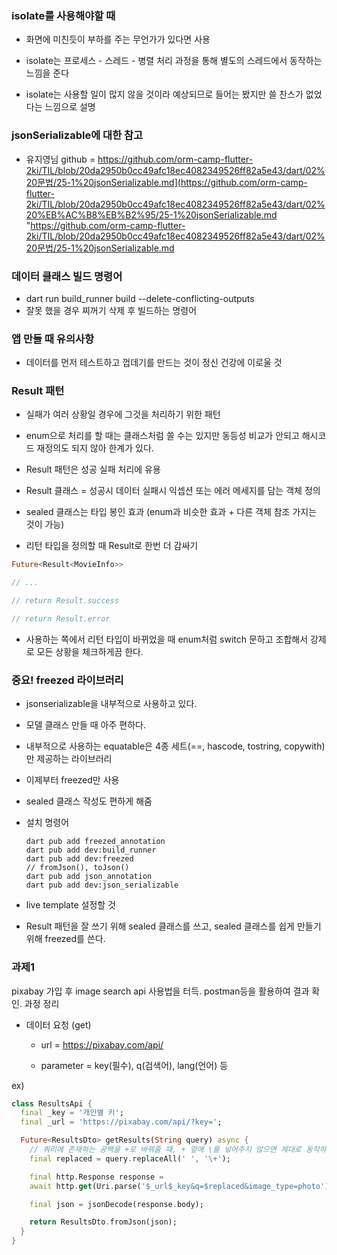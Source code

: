 ### isolate를 사용해야할 때

- 화면에 미친듯이 부하를 주는 무언가가 있다면 사용

- isolate는 프로세스 - 스레드 - 병렬 처리 과정을 통해 별도의 스레드에서 동작하는 느낌을 준다

- isolate는 사용할 일이 많지 않을 것이라 예상되므로 들어는 봤지만 쓸 찬스가 없었다는 느낌으로 설명

### jsonSerializable에 대한 참고

- 유지영님
  github = https://github.com/orm-camp-flutter-2ki/TIL/blob/20da2950b0cc49afc18ec4082349526ff82a5e43/dart/02%20문법/25-1%20jsonSerializable.md](https://github.com/orm-camp-flutter-2ki/TIL/blob/20da2950b0cc49afc18ec4082349526ff82a5e43/dart/02%20%EB%AC%B8%EB%B2%95/25-1%20jsonSerializable.md "https://github.com/orm-camp-flutter-2ki/TIL/blob/20da2950b0cc49afc18ec4082349526ff82a5e43/dart/02%20문법/25-1%20jsonSerializable.md

### 데이터 클래스 빌드 명령어

- dart run build_runner build --delete-conflicting-outputs
- 잘못 했을 경우 찌꺼기 삭제 후 빌드하는 명령어

### 앱 만들 때 유의사항

- 데이터를 먼저 테스트하고 껍데기를 만드는 것이 정신 건강에 이로울 것

### Result 패턴

- 실패가 여러 상황일 경우에 그것을 처리하기 위한 패턴

- enum으로 처리를 할 때는 클래스처럼 쓸 수는 있지만 동등성 비교가 안되고 해시코드 재정의도 되지 않아 한계가 있다.

- Result 패턴은 성공 실패 처리에 유용

- Result 클래스 = 성공시 데이터 실패시 익셉션 또는 에러 메세지를 담는 객체 정의

- sealed 클래스는 타입 봉인 효과 (enum과 비슷한 효과 + 다른 객체 참조 가지는 것이 가능)

- 리턴 타입을 정의할 때 Result로 한번 더 감싸기

```dart
Future<Result<MovieInfo>>

// ...

// return Result.success

// return Result.error
```

- 사용하는 쪽에서 리턴 타입이 바뀌었을 때 enum처럼 switch 문하고 조합해서 강제로 모든 상황을 체크하게끔 한다.

### 중요! freezed 라이브러리

- jsonserializable을 내부적으로 사용하고 있다.

- 모델 클래스 만들 때 아주 편하다.

- 내부적으로 사용하는 equatable은 4종 세트(\==, hascode, tostring, copywith)만 제공하는 라이브러리

- 이제부터 freezed만 사용

- sealed 클래스 작성도 편하게 해줌

- 설치 명령어
    ```
    dart pub add freezed_annotation
    dart pub add dev:build_runner
    dart pub add dev:freezed
    // fromJson(), toJson()
    dart pub add json_annotation
    dart pub add dev:json_serializable
    ```

- live template 설정할 것

- Result 패턴을 잘 쓰기 위해 sealed 클래스를 쓰고, sealed 클래스를 쉽게 만들기 위해 freezed를 쓴다.

### 과제1

pixabay 가입 후 image search api 사용법을 터득. postman등을 활용하여 결과 확인. 과정 정리

- 데이터 요청 (get)

  - url = https://pixabay.com/api/

  - parameter = key(필수), q(검색어), lang(언어) 등

ex)

```dart
class ResultsApi {
  final _key = '개인별 키';
  final _url = 'https://pixabay.com/api/?key=';

  Future<ResultsDto> getResults(String query) async {
    // 쿼리에 존재하는 공백을 +로 바꿔줄 때, + 앞에 \를 넣어주지 않으면 제대로 동작하지 않는다.
    final replaced = query.replaceAll(' ', '\+');

    final http.Response response =
    await http.get(Uri.parse('$_url$_key&q=$replaced&image_type=photo'));

    final json = jsonDecode(response.body);

    return ResultsDto.fromJson(json);
  }
}
```


